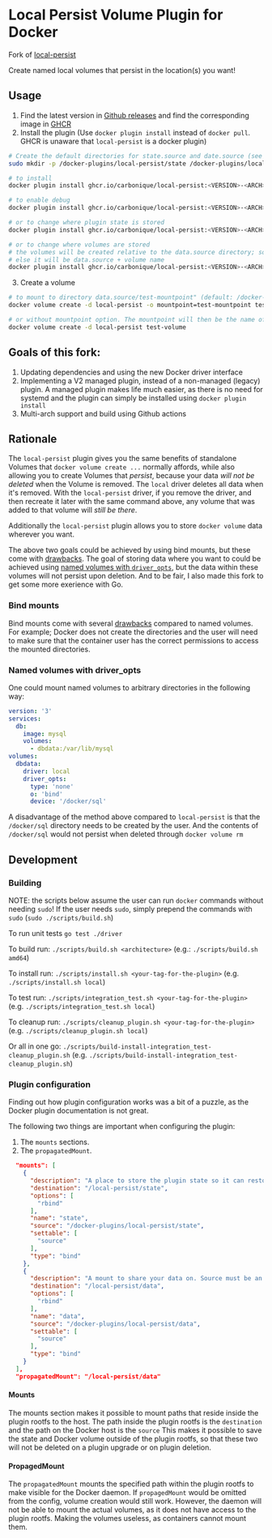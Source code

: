 # Local Persist Volume Plugin for Docker

Fork of [local-persist](https://github.com/MatchbookLab/local-persist)

Create named local volumes that persist in the location(s) you want!

## Usage

1. Find the latest version in [Github releases](https://github.com/Carbonique/local-persist/releases) and find the corresponding image in [GHCR](https://github.com/Carbonique/local-persist/pkgs/container/local-persist)
2. Install the plugin (Use `docker plugin install` instead of `docker pull`. GHCR is unaware that `local-persist` is a docker plugin)

```sh
# Create the default directories for state.source and date.source (see below how to use different directories)
sudo mkdir -p /docker-plugins/local-persist/state /docker-plugins/local-persist/data

# to install
docker plugin install ghcr.io/carbonique/local-persist:<VERSION>-<ARCH> --alias=local-persist

# to enable debug
docker plugin install ghcr.io/carbonique/local-persist:<VERSION>-<ARCH> --alias=local-persist DEBUG=1

# or to change where plugin state is stored
docker plugin install ghcr.io/carbonique/local-persist:<VERSION>-<ARCH> --alias=local-persist state.source=<any_folder>

# or to change where volumes are stored
# the volumes will be created relative to the data.source directory; so the full path is data.source + mountpoint(args) if mountpoint option is provided
# else it will be data.source + volume name
docker plugin install ghcr.io/carbonique/local-persist:<VERSION>-<ARCH> --alias=local-persist data.source=<any_folder>
```

3. Create a volume
```sh
# to mount to directory data.source/test-mountpoint" (default: /docker-plugins/local-persist/data/test-mountpoint)
docker volume create -d local-persist -o mountpoint=test-mountpoint test-volume

# or without mountpoint option. The mountpoint will then be the name of the volume; e.g. data.source/test-volume (default: /docker-plugins/local-persist/data/test-volume)
docker volume create -d local-persist test-volume
```

## Goals of this fork:

1. Updating dependencies and using the new Docker driver interface
2. Implementing a V2 managed plugin, instead of a non-managed (legacy) plugin. A managed plugin makes life much easier, as there is no need for systemd and the plugin can simply be installed using `docker plugin install`
3. Multi-arch support and build using Github actions

## Rationale

The `local-persist` plugin gives you the same benefits of standalone Volumes that `docker volume create ...` normally affords, while also allowing you to create Volumes that *persist*, because your data *will not be deleted* when the Volume is removed. The `local` driver deletes all data when it's removed. With the `local-persist` driver, if you remove the driver, and then recreate it later with the same command above, any volume that was added to that volume will *still be there*.

Additionally the `local-persist` plugin allows you to store `docker volume` data wherever you want.

The above two goals could be achieved by using bind mounts, but these come with [drawbacks](#bind-mounts). The goal of storing data where you want to could be achieved using [named volumes with `driver_opts`](#named-volumes-with-driver_opts), but the data within these volumes will not persist upon deletion. And to be fair, I also made this fork to get some more exerience with Go.

### Bind mounts

Bind mounts come with several [drawbacks](https://docs.docker.com/storage/bind-mounts/#differences-between--v-and---mount-behavior) compared to named volumes. For example; Docker does not create the directories and the user will need to make sure that the container user has the correct permissions to access the mounted directories.

### Named volumes with driver_opts

One could mount named volumes to arbitrary directories in the following way:

```yml
version: '3'
services:
  db:
    image: mysql
    volumes:
      - dbdata:/var/lib/mysql
volumes:
  dbdata:
    driver: local
    driver_opts:
      type: 'none'
      o: 'bind'
      device: '/docker/sql'
```

A disadvantage of the method above compared to `local-persist` is that the `/docker/sql` directory needs to be created by the user.
And the contents of `/docker/sql` would not persist when deleted through `docker volume rm`

## Development

### Building

NOTE: the scripts below assume the user can run `docker` commands without needing `sudo`! If the user needs `sudo`, simply prepend the commands with `sudo` (`sudo ./scripts/build.sh`)

To run unit tests `go test ./driver`

To build run: `./scripts/build.sh <architecture>` (e.g.: `./scripts/build.sh amd64`)

To install run: `./scripts/install.sh <your-tag-for-the-plugin>` (e.g. `./scripts/install.sh local`)

To test run: `./scripts/integration_test.sh <your-tag-for-the-plugin>` (e.g. `./scripts/integration_test.sh local`)

To cleanup run: `./scripts/cleanup_plugin.sh <your-tag-for-the-plugin>` (e.g. `./scripts/cleanup_plugin.sh local`)

Or all in one go: `./scripts/build-install-integration_test-cleanup_plugin.sh` (e.g. `./scripts/build-install-integration_test-cleanup_plugin.sh`)

### Plugin configuration

Finding out how plugin configuration works was a bit of a puzzle, as the Docker plugin documentation is not great.

The following two things are important when configuring the plugin:

1. The `mounts` sections.
2. The `propagatedMount`.

```json
  "mounts": [
    {
      "description": "A place to store the plugin state so it can restore in between restarts. Source must be an existing path on host. Destination is path within the container.",
      "destination": "/local-persist/state",
      "options": [
        "rbind"
      ],
      "name": "state",
      "source": "/docker-plugins/local-persist/state",
      "settable": [
        "source"
      ],
      "type": "bind"
    },
    {
      "description": "A mount to share your data on. Source must be an existing path on host. Destination is path within the container.",
      "destination": "/local-persist/data",
      "options": [
        "rbind"
      ],
      "name": "data",
      "source": "/docker-plugins/local-persist/data",
      "settable": [
        "source"
      ],
      "type": "bind"
    }
  ],
  "propagatedMount": "/local-persist/data"
```

#### Mounts

The mounts section makes it possible to mount paths that reside inside the plugin rootfs to the host.
The path inside the plugin rootfs is the `destination` and the path on the Docker host is the `source`
This makes it possible to save the state and Docker volume outside of the plugin rootfs, so that these two will not be deleted on a plugin upgrade or on plugin deletion.

#### PropagedMount

The `propagatedMount` mounts the specified path within the plugin rootfs to make visible for the Docker daemon. If `propagedMount` would be omitted from the config, volume creation would still work. However, the daemon will not be able to mount the actual volumes, as it does not have access to the plugin rootfs. Making the volumes useless, as containers cannot mount them.